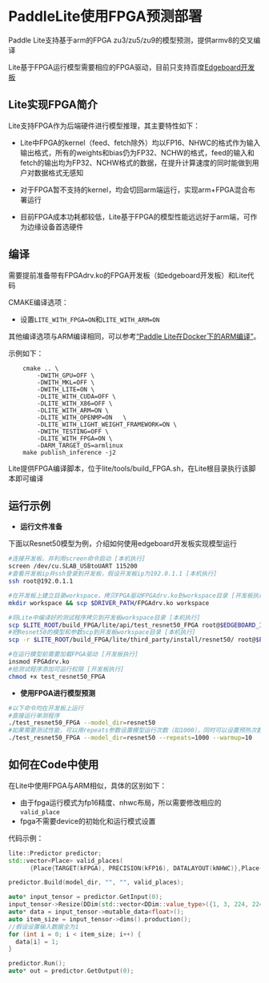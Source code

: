 # PaddleLite使用FPGA预测部署

Paddle Lite支持基于arm的FPGA zu3/zu5/zu9的模型预测，提供armv8的交叉编译

Lite基于FPGA运行模型需要相应的FPGA驱动，目前只支持百度[Edgeboard开发板](https://ai.baidu.com/tech/hardware/deepkit)

## Lite实现FPGA简介

Lite支持FPGA作为后端硬件进行模型推理，其主要特性如下：

- Lite中FPGA的kernel（feed、fetch除外）均以FP16、NHWC的格式作为输入输出格式，所有的weights和bias仍为FP32、NCHW的格式，feed的输入和fetch的输出均为FP32、NCHW格式的数据，在提升计算速度的同时能做到用户对数据格式无感知

- 对于FPGA暂不支持的kernel，均会切回arm端运行，实现arm+FPGA混合布署运行

- 目前FPGA成本功耗都较低，Lite基于FPGA的模型性能远远好于arm端，可作为边缘设备首选硬件

## 编译

需要提前准备带有FPGAdrv.ko的FPGA开发板（如edgeboard开发板）和Lite代码

CMAKE编译选项：

- 设置`LITE_WITH_FPGA=ON`和`LITE_WITH_ARM=ON`

其他编译选项与ARM编译相同，可以参考[“Paddle Lite在Docker下的ARM编译”](../source_compile/compile_linux)。

示例如下：
```shell
    cmake .. \
        -DWITH_GPU=OFF \
        -DWITH_MKL=OFF \
        -DWITH_LITE=ON \
        -DLITE_WITH_CUDA=OFF \
        -DLITE_WITH_X86=OFF \
        -DLITE_WITH_ARM=ON \
        -DLITE_WITH_OPENMP=ON   \
        -DLITE_WITH_LIGHT_WEIGHT_FRAMEWORK=ON \
        -DWITH_TESTING=OFF \
        -DLITE_WITH_FPGA=ON \
        -DARM_TARGET_OS=armlinux 
    make publish_inference -j2
```
Lite提供FPGA编译脚本，位于lite/tools/build_FPGA.sh，在Lite根目录执行该脚本即可编译

## 运行示例

- **运行文件准备**

下面以Resnet50模型为例，介绍如何使用edgeboard开发板实现模型运行

```bash
#连接开发板，并利用screen命令启动 [本机执行]
screen /dev/cu.SLAB_USBtoUART 115200
#查看开发板ip并ssh登录到开发板，假设开发板ip为192.0.1.1 [本机执行]
ssh root@192.0.1.1

#在开发板上建立目录workspace，拷贝FPGA驱动FPGAdrv.ko到workspace目录 [开发板执行]
mkdir workspace && scp $DRIVER_PATH/FPGAdrv.ko workspace

#将Lite中编译好的测试程序拷贝到开发板workspace目录 [本机执行]
scp $LITE_ROOT/build_FPGA/lite/api/test_resnet50_FPGA root@$EDGEBOARD_IP:workspace/
#把Resnet50的模型和参数scp到开发板workspace目录 [本机执行]
scp -r $LITE_ROOT/build_FPGA/lite/third_party/install/resnet50/ root@$EDGEBOARD_IP:workspace/

#在运行模型前需要加载FPGA驱动 [开发板执行]
insmod FPGAdrv.ko
#给测试程序添加可运行权限 [开发板执行]
chmod +x test_resnet50_FPGA
```

- **使用FPGA进行模型预测**

```bash
#以下命令均在开发板上运行
#直接运行单测程序
./test_resnet50_FPGA --model_dir=resnet50
#如果需要测试性能，可以用repeats参数设置模型运行次数（如1000），同时可以设置预热次数（如10）来让硬件事先运行到稳定水平
./test_resnet50_FPGA --model_dir=resnet50 --repeats=1000 --warmup=10
```

## 如何在Code中使用

在Lite中使用FPGA与ARM相似，具体的区别如下：

- 由于fpga运行模式为fp16精度、nhwc布局，所以需要修改相应的`valid_place`
- fpga不需要device的初始化和运行模式设置

代码示例：
```cpp
lite::Predictor predictor;
std::vector<Place> valid_places(
      {Place{TARGET(kFPGA), PRECISION(kFP16), DATALAYOUT(kNHWC)},Place{TARGET(kARM)});

predictor.Build(model_dir, "", "", valid_places);

auto* input_tensor = predictor.GetInput(0);
input_tensor->Resize(DDim(std::vector<DDim::value_type>({1, 3, 224, 224})));
auto* data = input_tensor->mutable_data<float>();
auto item_size = input_tensor->dims().production();
//假设设置输入数据全为1
for (int i = 0; i < item_size; i++) {
  data[i] = 1;
}

predictor.Run();
auto* out = predictor.GetOutput(0);
```
